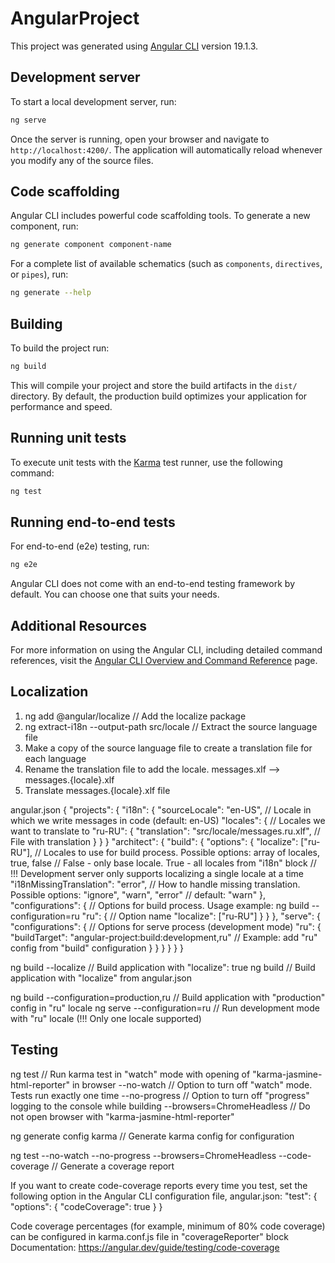 # AngularProject

This project was generated using [Angular CLI](https://github.com/angular/angular-cli) version 19.1.3.

## Development server

To start a local development server, run:

```bash
ng serve
```

Once the server is running, open your browser and navigate to `http://localhost:4200/`. The application will automatically reload whenever you modify any of the source files.

## Code scaffolding

Angular CLI includes powerful code scaffolding tools. To generate a new component, run:

```bash
ng generate component component-name
```

For a complete list of available schematics (such as `components`, `directives`, or `pipes`), run:

```bash
ng generate --help
```

## Building

To build the project run:

```bash
ng build
```

This will compile your project and store the build artifacts in the `dist/` directory. By default, the production build optimizes your application for performance and speed.

## Running unit tests

To execute unit tests with the [Karma](https://karma-runner.github.io) test runner, use the following command:

```bash
ng test
```

## Running end-to-end tests

For end-to-end (e2e) testing, run:

```bash
ng e2e
```

Angular CLI does not come with an end-to-end testing framework by default. You can choose one that suits your needs.

## Additional Resources

For more information on using the Angular CLI, including detailed command references, visit the [Angular CLI Overview and Command Reference](https://angular.dev/tools/cli) page.




## Localization 

1. ng add @angular/localize                                // Add the localize package
2. ng extract-i18n --output-path src/locale                // Extract the source language file
3. Make a copy of the source language file to create a translation file for each language
4. Rename the translation file to add the locale. 
    messages.xlf --> messages.{locale}.xlf
5. Translate messages.{locale}.xlf file

angular.json
{
    "projects": {
        "i18n": {
            "sourceLocale": "en-US",                                  // Locale in which we write messages in code (default: en-US)
            "locales": {                                              // Locales we want to translate to
                "ru-RU": {
                    "translation": "src/locale/messages.ru.xlf",      // File with translation
                }
            }
        }
        "architect": {
            "build": {
                "options": {
                    "localize": ["ru-RU"],                            // Locales to use for build process. Possible options: array of locales, true, false
                                                                      // False - only base locale. True - all locales from "i18n" block
                                                                      // !!! Development server only supports localizing a single locale at a time 
                    "i18nMissingTranslation": "error",                // How to handle missing translation. Possible options: "ignore", "warn", "error"
                                                                      // default: "warn"
                },
                "configurations": {                                   // Options for build process. Usage example: ng build --configuration=ru
                    "ru": {                                           // Option name
                        "localize": ["ru-RU"]
                    }
                }
            },
            "serve": {
                "configurations": {                                             // Options for serve process (development mode)
                    "ru": {
                        "buildTarget": "angular-project:build:development,ru"   // Example: add "ru" config from "build" configuration
                    }
                }
            }
        }
    }
}

ng build --localize              // Build application with "localize": true
ng build                         // Build application with "localize" from angular.json

ng build --configuration=production,ru      // Build application with "production" config in "ru" locale
ng serve --configuration=ru                 // Run development mode with "ru" locale (!!! Only one locale supported)

## Testing
ng test                                   // Run karma test in "watch" mode with opening of "karma-jasmine-html-reporter" in browser
        --no-watch                        // Option to turn off "watch" mode. Tests run exactly one time
        --no-progress                     // Option to turn off "progress" logging to the console while building
        --browsers=ChromeHeadless         // Do not open browser with "karma-jasmine-html-reporter"

ng generate config karma         // Generate karma config for configuration

ng test --no-watch --no-progress --browsers=ChromeHeadless --code-coverage        // Generate a coverage report

If you want to create code-coverage reports every time you test, 
set the following option in the Angular CLI configuration file, angular.json:
"test": {
  "options": {
    "codeCoverage": true
  }
}

Code coverage percentages (for example, minimum of 80% code coverage) 
can be configured in karma.conf.js file in "coverageReporter" block
Documentation: https://angular.dev/guide/testing/code-coverage

